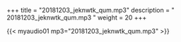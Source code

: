 +++
title = "20181203_jeknwtk_qum.mp3"
description = " 20181203_jeknwtk_qum.mp3 "
weight = 20
+++

{{< myaudio01 mp3="20181203_jeknwtk_qum.mp3" >}}

